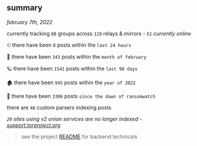 
## summary
_february 7th, 2022_

currently tracking `88` groups across `128` relays & mirrors - _`51` currently online_

⏲ there have been `8` posts within the `last 24 hours`

🦈 there have been `343` posts within the `month of february`

🪐 there have been `1541` posts within the `last 90 days`

🏚 there have been `945` posts within the `year of 2022`

🦕 there have been `3306` posts `since the dawn of ransomwatch`

there are `48` custom parsers indexing posts

_`20` sites using v2 onion services are no longer indexed - [support.torproject.org](https://support.torproject.org/onionservices/v2-deprecation/)_

> see the project [README](https://github.com/thetanz/ransomwatch#ransomwatch--) for backend technicals
